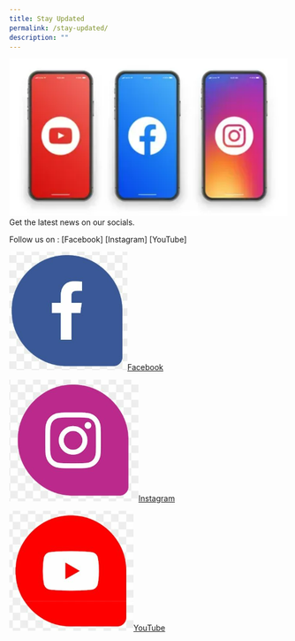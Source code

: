 ```yaml
---
title: Stay Updated
permalink: /stay-updated/
description: ""
---
```

![socials](/images/Homepage/socials.png)Get the latest news on our socials.

Follow us on :    [Facebook]      [Instagram]      [YouTube]


![MoneySense Facebook](/images/Homepage/facebook.png)[Facebook](https://facebook.com/MoneySense/) 

![Instagram](/images/Homepage/instagram.png)[Instagram](https://instagram.com/moneysense_sg)

![YouTube](/images/Homepage/youtube.png)[YouTube](https://youtube.com/@moneysense_singapore)